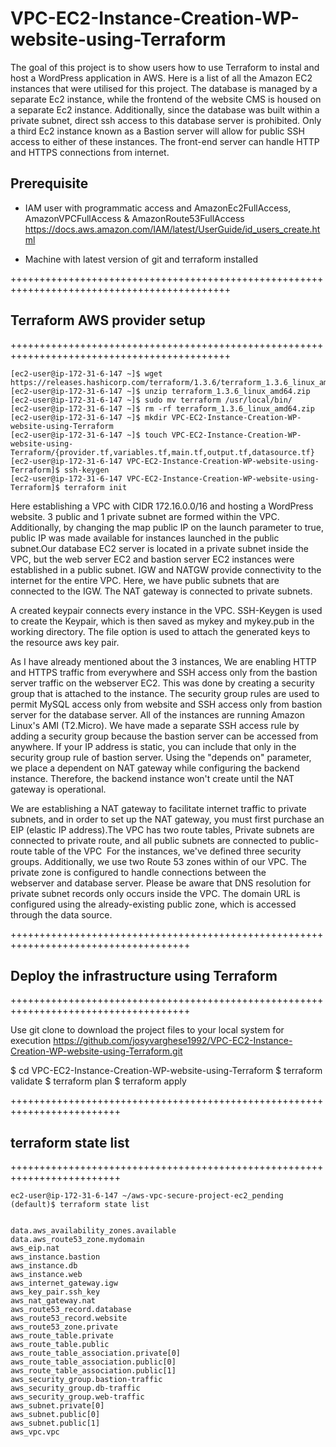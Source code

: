 # VPC-EC2-Instance-Creation-WP-website-using-Terraform

The goal of this project is to show users how to use Terraform to instal and host a WordPress application in AWS. Here is a list of all the Amazon EC2 instances that were utilised for this project. The database is managed by a separate Ec2 instance, while the frontend of the website CMS is housed on a separate Ec2 instance. Additionally, since the database was built within a private subnet, direct ssh access to this database server is prohibited. Only a third Ec2 instance known as a Bastion server will allow for public SSH access to either of these instances. The front-end server can handle HTTP and HTTPS connections from internet.


## Prerequisite

- IAM user with programmatic access and AmazonEc2FullAccess, AmazonVPCFullAccess  &  AmazonRoute53FullAccess
https://docs.aws.amazon.com/IAM/latest/UserGuide/id_users_create.html


- Machine with latest version of git and terraform installed

++++++++++++++++++++++++++++++++++++++++++++++++++++++++++++++++++++++++++++++++++++++++++++
## Terraform AWS provider setup
++++++++++++++++++++++++++++++++++++++++++++++++++++++++++++++++++++++++++++++++++++++++++++

~~~
[ec2-user@ip-172-31-6-147 ~]$ wget https://releases.hashicorp.com/terraform/1.3.6/terraform_1.3.6_linux_amd64.zip
[ec2-user@ip-172-31-6-147 ~]$ unzip terraform_1.3.6_linux_amd64.zip
[ec2-user@ip-172-31-6-147 ~]$ sudo mv terraform /usr/local/bin/
[ec2-user@ip-172-31-6-147 ~]$ rm -rf terraform_1.3.6_linux_amd64.zip
[ec2-user@ip-172-31-6-147 ~]$ mkdir VPC-EC2-Instance-Creation-WP-website-using-Terraform
[ec2-user@ip-172-31-6-147 ~]$ touch VPC-EC2-Instance-Creation-WP-website-using-Terraform/{provider.tf,variables.tf,main.tf,output.tf,datasource.tf}
[ec2-user@ip-172-31-6-147 VPC-EC2-Instance-Creation-WP-website-using-Terraform]$ ssh-keygen
[ec2-user@ip-172-31-6-147 VPC-EC2-Instance-Creation-WP-website-using-Terraform]$ terraform init
~~~

Here establishing a VPC with CIDR 172.16.0.0/16 and hosting a WordPress website. 3 public and 1 private subnet are formed within the VPC. Additionally, by changing the map public IP on the launch parameter to true, public IP was made available for instances launched in the public subnet.Our database EC2 server is located in a private subnet inside the VPC, but the web server EC2 and bastion server EC2 instances were established in a public subnet. IGW and NATGW provide connectivity to the internet for the entire VPC. Here, we have public subnets that are connected to the IGW. The NAT gateway is connected to private subnets.

A created keypair connects every instance in the VPC. SSH-Keygen is used to create the Keypair, which is then saved as mykey and mykey.pub in the working directory. The file option is used to attach the generated keys to the resource aws key pair.

As I have already mentioned about the 3 instances, We are enabling HTTP and HTTPS traffic from everywhere and SSH access only from the bastion server traffic on the webserver EC2. This was done by creating a security group that is attached to the instance. The security group rules are used to permit MySQL access only from website and SSH access only from bastion server for the database server. All of the instances are running Amazon Linux's AMI (T2.Micro). We have made a separate SSH access rule by adding a security group because the bastion server can be accessed from anywhere. If your IP address is static, you can include that only in the security group rule of bastion server. Using the "depends on" parameter, we place a dependent on NAT gateway while configuring the backend instance. Therefore, the backend instance won't create until the NAT gateway is operational.


We are establishing a NAT gateway to facilitate internet traffic to private subnets, and in order to set up the NAT gateway, you must first purchase an EIP (elastic IP address).The VPC has two route tables, Private subnets are connected to private route, and all public subnets are connected to public-route table of the VPC  For the instances, we've defined three security groups. Additionally, we use two Route 53 zones within of our VPC. The private zone is configured to handle connections between the webserver and database server. Please be aware that DNS resolution for private subnet records only occurs inside the VPC. The domain URL is configured using the already-existing public zone, which is accessed through the data source.

+++++++++++++++++++++++++++++++++++++++++++++++++++++++++++++++++++++++++++++++++++++
## Deploy the infrastructure using Terraform
+++++++++++++++++++++++++++++++++++++++++++++++++++++++++++++++++++++++++++++++++++++

Use git clone to download the project files to your local system for execution
https://github.com/josyvarghese1992/VPC-EC2-Instance-Creation-WP-website-using-Terraform.git

$ cd  VPC-EC2-Instance-Creation-WP-website-using-Terraform
$ terraform validate
$ terraform plan
$ terraform apply

+++++++++++++++++++++++++++++++++++++++++++++++++++++++++++++++++++++++++
## terraform state list
+++++++++++++++++++++++++++++++++++++++++++++++++++++++++++++++++++++++++

~~~
ec2-user@ip-172-31-6-147 ~/aws-vpc-secure-project-ec2_pending (default)$ terraform state list


data.aws_availability_zones.available
data.aws_route53_zone.mydomain
aws_eip.nat
aws_instance.bastion
aws_instance.db
aws_instance.web
aws_internet_gateway.igw
aws_key_pair.ssh_key
aws_nat_gateway.nat
aws_route53_record.database
aws_route53_record.website
aws_route53_zone.private
aws_route_table.private
aws_route_table.public
aws_route_table_association.private[0]
aws_route_table_association.public[0]
aws_route_table_association.public[1]
aws_security_group.bastion-traffic
aws_security_group.db-traffic
aws_security_group.web-traffic
aws_subnet.private[0]
aws_subnet.public[0]
aws_subnet.public[1]
aws_vpc.vpc
~~~
